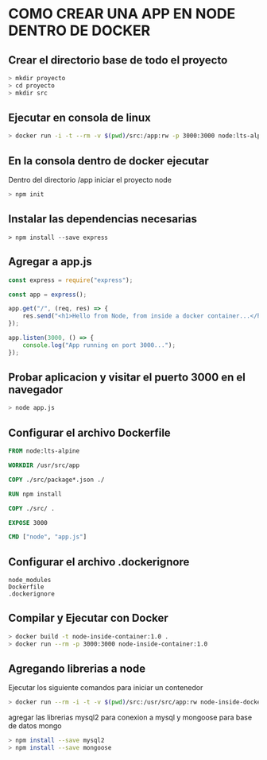 # COMO CREAR UNA APP EN NODE DENTRO DE DOCKER

## Crear el directorio base de todo el proyecto
```bash
> mkdir proyecto
> cd proyecto
> mkdir src
```

## Ejecutar en consola de linux

```bash
> docker run -i -t --rm -v $(pwd)/src:/app:rw -p 3000:3000 node:lts-alpine sh
```

## En la consola dentro de docker ejecutar
Dentro del directorio /app iniciar el proyecto node
```bash
> npm init
```

## Instalar las dependencias necesarias
```
> npm install --save express
```

## Agregar a app.js
```js
const express = require("express");

const app = express();

app.get("/", (req, res) => {
    res.send("<h1>Hello from Node, from inside a docker container...</h1>");
});

app.listen(3000, () => {
    console.log("App running on port 3000...");
});
```

## Probar aplicacion y visitar el puerto 3000 en el navegador
```bash
> node app.js
```

## Configurar el archivo Dockerfile
```Dockerfile
FROM node:lts-alpine

WORKDIR /usr/src/app

COPY ./src/package*.json ./

RUN npm install

COPY ./src/ .

EXPOSE 3000

CMD ["node", "app.js"]
```

## Configurar el archivo .dockerignore
```.dockerignore
node_modules
Dockerfile
.dockerignore
```

## Compilar y Ejecutar con Docker
```bash
> docker build -t node-inside-container:1.0 . 
> docker run --rm -p 3000:3000 node-inside-container:1.0
```
## Agregando librerias a node
Ejecutar los siguiente comandos para iniciar un contenedor 
```bash 
> docker run --rm -i -t -v $(pwd)/src:/usr/src/app:rw node-inside-docker:1.0 sh
```

agregar las librerias mysql2 para conexion a mysql y mongoose para base de datos mongo
```bash
> npm install --save mysql2
> npm install --save mongoose
```